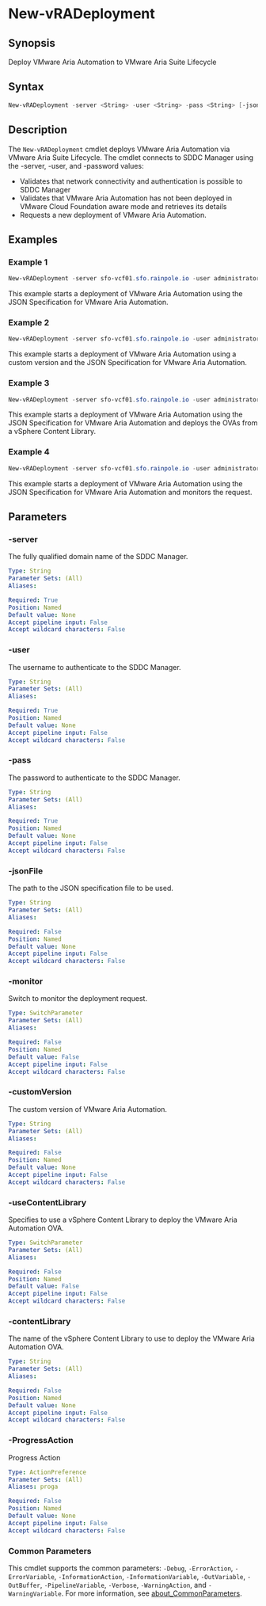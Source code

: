 # New-vRADeployment

## Synopsis

Deploy VMware Aria Automation to VMware Aria Suite Lifecycle

## Syntax

```powershell
New-vRADeployment -server <String> -user <String> -pass <String> [-jsonFile <String>] [-monitor] [-customVersion <String>] [-useContentLibrary] [-contentLibrary <String>] [-ProgressAction <ActionPreference>] [<CommonParameters>]
```

## Description

The `New-vRADeployment` cmdlet deploys VMware Aria Automation via VMware Aria Suite Lifecycle.
The cmdlet connects to SDDC Manager using the -server, -user, and -password values:

- Validates that network connectivity and authentication is possible to SDDC Manager
- Validates that VMware Aria Automation has not been deployed in VMware Cloud Foundation aware mode and retrieves its details
- Requests a new deployment of VMware Aria Automation.

## Examples

### Example 1

```powershell
New-vRADeployment -server sfo-vcf01.sfo.rainpole.io -user administrator@vsphere.local -pass VMw@re1! -jsonFile .\pcaDeploySpec.json -outputPath .\
```

This example starts a deployment of VMware Aria Automation using the JSON Specification for VMware Aria Automation.

### Example 2

```powershell
New-vRADeployment -server sfo-vcf01.sfo.rainpole.io -user administrator@vsphere.local -pass VMw@re1! -jsonFile .\pcaDeploySpec.json -customversion x.y.z
```

This example starts a deployment of VMware Aria Automation using a custom version and the JSON Specification for VMware Aria Automation.

### Example 3

```powershell
New-vRADeployment -server sfo-vcf01.sfo.rainpole.io -user administrator@vsphere.local -pass VMw@re1! -jsonFile .\pcaDeploySpec.json -useContentLibrary -contentLibrary Operations
```

This example starts a deployment of VMware Aria Automation using the JSON Specification for VMware Aria Automation and deploys the OVAs from a vSphere Content Library.

### Example 4

```powershell
New-vRADeployment -server sfo-vcf01.sfo.rainpole.io -user administrator@vsphere.local -pass VMw@re1! -jsonFile .\pcaDeploySpec.json -monitor
```

This example starts a deployment of VMware Aria Automation using the JSON Specification for VMware Aria Automation and monitors the request.

## Parameters

### -server

The fully qualified domain name of the SDDC Manager.

```yaml
Type: String
Parameter Sets: (All)
Aliases:

Required: True
Position: Named
Default value: None
Accept pipeline input: False
Accept wildcard characters: False
```

### -user

The username to authenticate to the SDDC Manager.

```yaml
Type: String
Parameter Sets: (All)
Aliases:

Required: True
Position: Named
Default value: None
Accept pipeline input: False
Accept wildcard characters: False
```

### -pass

The password to authenticate to the SDDC Manager.

```yaml
Type: String
Parameter Sets: (All)
Aliases:

Required: True
Position: Named
Default value: None
Accept pipeline input: False
Accept wildcard characters: False
```

### -jsonFile

The path to the JSON specification file to be used.

```yaml
Type: String
Parameter Sets: (All)
Aliases:

Required: False
Position: Named
Default value: None
Accept pipeline input: False
Accept wildcard characters: False
```

### -monitor

Switch to monitor the deployment request.

```yaml
Type: SwitchParameter
Parameter Sets: (All)
Aliases:

Required: False
Position: Named
Default value: False
Accept pipeline input: False
Accept wildcard characters: False
```

### -customVersion

The custom version of VMware Aria Automation.

```yaml
Type: String
Parameter Sets: (All)
Aliases:

Required: False
Position: Named
Default value: None
Accept pipeline input: False
Accept wildcard characters: False
```

### -useContentLibrary

Specifies to use a vSphere Content Library to deploy the VMware Aria Automation OVA.

```yaml
Type: SwitchParameter
Parameter Sets: (All)
Aliases:

Required: False
Position: Named
Default value: False
Accept pipeline input: False
Accept wildcard characters: False
```

### -contentLibrary

The name of the vSphere Content Library to use to deploy the VMware Aria Automation OVA.

```yaml
Type: String
Parameter Sets: (All)
Aliases:

Required: False
Position: Named
Default value: None
Accept pipeline input: False
Accept wildcard characters: False
```

### -ProgressAction

Progress Action

```yaml
Type: ActionPreference
Parameter Sets: (All)
Aliases: proga

Required: False
Position: Named
Default value: None
Accept pipeline input: False
Accept wildcard characters: False
```

### Common Parameters

This cmdlet supports the common parameters: `-Debug`, `-ErrorAction`, `-ErrorVariable`, `-InformationAction`, `-InformationVariable`, `-OutVariable`, `-OutBuffer`, `-PipelineVariable`, `-Verbose`, `-WarningAction`, and `-WarningVariable`. For more information, see [about_CommonParameters](http://go.microsoft.com/fwlink/?LinkID=113216).
